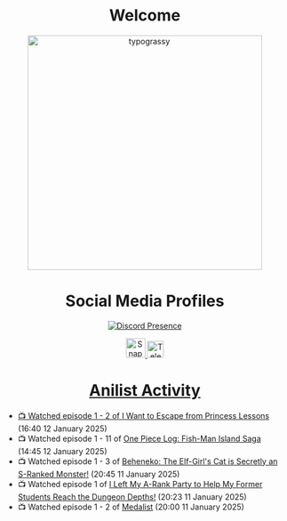 <div align="center">

# Welcome
<a href="https://github.com/kawarimidoll/typograssy">
    <img alt="typograssy" src="https://typograssy.deno.dev/api?text=%E3%82%88%E3%81%86%E3%81%93%E3%81%9D%E3%81%BF%E3%81%AA%E3%81%95%E3%82%93%20-%20Sheby--&&l0=none&l1=82d9d0&l2=027353&l3=038c4c&l4=01402e&bg=none&frame=none&speed=100&comment=" width="421.99">
</a>

</div>

<div align="center">

# Social Media Profiles

[![Discord Presence](https://lanyard.cnrad.dev/api/612532963938271232)](https://discord.com/users/612532963938271232)


<a href="https://www.snapchat.com/add/a.sheby" title="Snapchat Profile">
    <img src="https://www.freepnglogos.com/uploads/snapchat-logo-png-0.png" width="35" alt="Snapchat Logo" />


<a href="https://t.me/ASheby" title="Telegram Profile">
    <img src="https://www.freepnglogos.com/uploads/telegram-logo-png-0.png" width="30" alt="Telegram Logo" />


</div>

<div align="center">

# Anilist Activity

</div>

<!-- ANILIST_ACTIVITY:start -->

-   📺 Watched episode 1 - 2 of [I Want to Escape from Princess Lessons](https://anilist.co/anime/170650) (16:40 12 January 2025)
-   📺 Watched episode 1 - 11 of [One Piece Log: Fish-Man Island Saga](https://anilist.co/anime/183423) (14:45 12 January 2025)
-   📺 Watched episode 1 - 3 of [Beheneko: The Elf-Girl's Cat is Secretly an S-Ranked Monster!](https://anilist.co/anime/176158) (20:45 11 January 2025)
-   📺 Watched episode 1 of [I Left My A-Rank Party to Help My Former Students Reach the Dungeon Depths!](https://anilist.co/anime/180812) (20:23 11 January 2025)
-   📺 Watched episode 1 - 2 of [Medalist](https://anilist.co/anime/165171) (20:00 11 January 2025)

<!-- ANILIST_ACTIVITY:end -->
